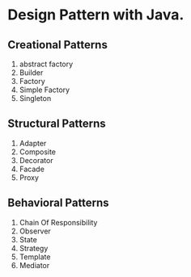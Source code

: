 # Design Pattern with Java.

## Creational Patterns
1. abstract factory
2. Builder
3. Factory
4. Simple Factory
5. Singleton

## Structural Patterns
1. Adapter
2. Composite
3. Decorator
4. Facade
5. Proxy

## Behavioral Patterns
1. Chain Of Responsibility
2. Observer
3. State
4. Strategy
5. Template
6. Mediator
